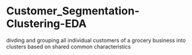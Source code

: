 # Customer_Segmentation-Clustering-EDA
divding and grouping all individual customers of a grocery business into clusters based on shared common characteristics

